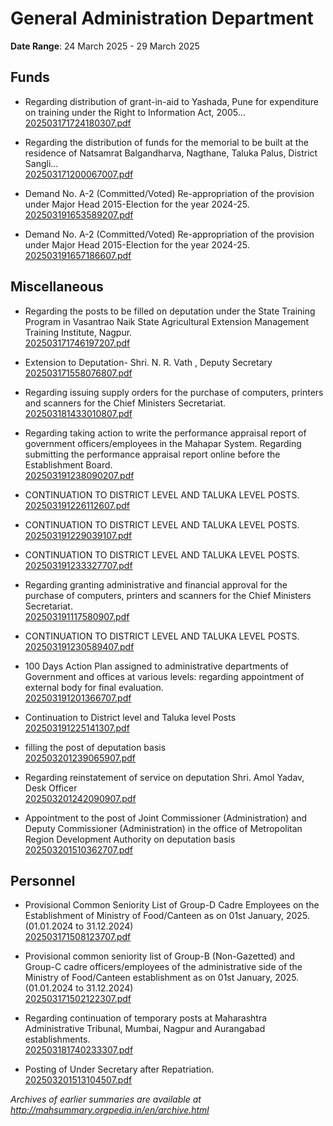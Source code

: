 # General Administration Department

**Date Range**: 24 March 2025 - 29 March 2025


## Funds
- Regarding distribution of grant-in-aid to Yashada, Pune for expenditure on training under the Right to Information Act, 2005...\
  [202503171724180307.pdf](https://gr.maharashtra.gov.in/Site/Upload/Government%20Resolutions/English/202503171724180307.pdf)

- Regarding the distribution of funds for the memorial to be built at the residence of Natsamrat Balgandharva, Nagthane, Taluka Palus, District Sangli...\
  [202503171200067007.pdf](https://gr.maharashtra.gov.in/Site/Upload/Government%20Resolutions/English/202503171200067007.pdf)

- Demand No. A-2 (Committed/Voted) Re-appropriation of the provision under Major Head 2015-Election for the year 2024-25.\
  [202503191653589207.pdf](https://gr.maharashtra.gov.in/Site/Upload/Government%20Resolutions/English/202503191653589207.pdf)

- Demand No. A-2 (Committed/Voted) Re-appropriation of the provision under Major Head 2015-Election for the year 2024-25.\
  [202503191657186607.pdf](https://gr.maharashtra.gov.in/Site/Upload/Government%20Resolutions/English/202503191657186607.pdf)

## Miscellaneous
- Regarding the posts to be filled on deputation under the State Training Program in Vasantrao Naik State Agricultural Extension Management Training Institute, Nagpur.\
  [202503171746197207.pdf](https://gr.maharashtra.gov.in/Site/Upload/Government%20Resolutions/English/202503171746197207.pdf)

- Extension to Deputation- Shri. N. R. Vath , Deputy  Secretary\
  [202503171558076807.pdf](https://gr.maharashtra.gov.in/Site/Upload/Government%20Resolutions/English/202503171558076807.pdf)

- Regarding issuing supply orders for the purchase of computers, printers and scanners for the Chief Ministers Secretariat.\
  [202503181433010807.pdf](https://gr.maharashtra.gov.in/Site/Upload/Government%20Resolutions/English/202503181433010807.pdf)

- Regarding taking action to write the performance appraisal report of government officers/employees in the Mahapar System. Regarding submitting the performance appraisal report online before the Establishment Board.\
  [202503191238090207.pdf](https://gr.maharashtra.gov.in/Site/Upload/Government%20Resolutions/English/202503191238090207.pdf)

- CONTINUATION TO DISTRICT LEVEL AND TALUKA LEVEL POSTS.\
  [202503191226112607.pdf](https://gr.maharashtra.gov.in/Site/Upload/Government%20Resolutions/English/202503191226112607.pdf)

- CONTINUATION TO DISTRICT LEVEL AND TALUKA LEVEL POSTS.\
  [202503191229039107.pdf](https://gr.maharashtra.gov.in/Site/Upload/Government%20Resolutions/English/202503191229039107.pdf)

- CONTINUATION TO DISTRICT LEVEL AND TALUKA LEVEL POSTS.\
  [202503191233327707.pdf](https://gr.maharashtra.gov.in/Site/Upload/Government%20Resolutions/English/202503191233327707.pdf)

- Regarding granting administrative and financial approval for the purchase of computers, printers and scanners for the Chief Ministers Secretariat.\
  [202503191117580907.pdf](https://gr.maharashtra.gov.in/Site/Upload/Government%20Resolutions/English/202503191117580907.pdf)

- CONTINUATION TO DISTRICT LEVEL AND TALUKA LEVEL POSTS.\
  [202503191230589407.pdf](https://gr.maharashtra.gov.in/Site/Upload/Government%20Resolutions/English/202503191230589407.pdf)

- 100 Days Action Plan assigned to administrative departments of Government and offices at various levels: regarding appointment of external body for final evaluation.\
  [202503191201366707.pdf](https://gr.maharashtra.gov.in/Site/Upload/Government%20Resolutions/English/202503191201366707.pdf)

- Continuation to District level and Taluka level Posts\
  [202503191225141307.pdf](https://gr.maharashtra.gov.in/Site/Upload/Government%20Resolutions/English/202503191225141307.pdf)

- filling the post of deputation basis\
  [202503201239065907.pdf](https://gr.maharashtra.gov.in/Site/Upload/Government%20Resolutions/English/202503201239065907.pdf)

- Regarding reinstatement of service on deputation Shri. Amol Yadav, Desk Officer\
  [202503201242090907.pdf](https://gr.maharashtra.gov.in/Site/Upload/Government%20Resolutions/English/202503201242090907.pdf)

- Appointment to the post of Joint Commissioner (Administration) and Deputy Commissioner (Administration) in the office of Metropolitan Region Development Authority on deputation basis\
  [202503201510362707.pdf](https://gr.maharashtra.gov.in/Site/Upload/Government%20Resolutions/English/202503201510362707.pdf)

## Personnel
- Provisional Common Seniority List of Group-D Cadre Employees on the Establishment of Ministry of Food/Canteen as on 01st January, 2025. (01.01.2024 to 31.12.2024)\
  [202503171508123707.pdf](https://gr.maharashtra.gov.in/Site/Upload/Government%20Resolutions/English/202503171508123707.pdf)

- Provisional common seniority list of Group-B (Non-Gazetted) and Group-C cadre officers/employees of the administrative side of the Ministry of Food/Canteen establishment as on 01st January, 2025. (01.01.2024 to 31.12.2024)\
  [202503171502122307.pdf](https://gr.maharashtra.gov.in/Site/Upload/Government%20Resolutions/English/202503171502122307.pdf)

- Regarding continuation of temporary posts at Maharashtra Administrative Tribunal, Mumbai, Nagpur and Aurangabad establishments.\
  [202503181740233307.pdf](https://gr.maharashtra.gov.in/Site/Upload/Government%20Resolutions/English/202503181740233307.pdf)

- Posting of Under Secretary after Repatriation.\
  [202503201513104507.pdf](https://gr.maharashtra.gov.in/Site/Upload/Government%20Resolutions/English/202503201513104507.pdf)


*Archives of earlier summaries are available at http://mahsummary.orgpedia.in/en/archive.html*
